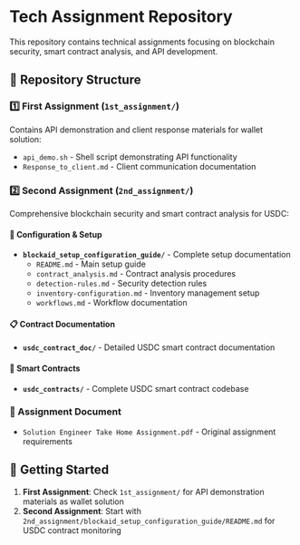 # Tech Assignment Repository

This repository contains technical assignments focusing on blockchain security, smart contract analysis, and API development.

## 📁 Repository Structure

### 1️⃣ First Assignment (`1st_assignment/`)

Contains API demonstration and client response materials for wallet solution:

- `api_demo.sh` - Shell script demonstrating API functionality
- `Response_to_client.md` - Client communication documentation

### 2️⃣ Second Assignment (`2nd_assignment/`)

Comprehensive blockchain security and smart contract analysis for USDC:

#### 🔧 Configuration & Setup

- **`blockaid_setup_configuration_guide/`** - Complete setup documentation
  - `README.md` - Main setup guide
  - `contract_analysis.md` - Contract analysis procedures
  - `detection-rules.md` - Security detection rules
  - `inventory-configuration.md` - Inventory management setup
  - `workflows.md` - Workflow documentation

#### 📋 Contract Documentation

- **`usdc_contract_doc/`** - Detailed USDC smart contract documentation

#### 💎 Smart Contracts

- **`usdc_contracts/`** - Complete USDC smart contract codebase

### 📄 Assignment Document

- `Solution Engineer Take Home Assignment.pdf` - Original assignment requirements

## 🚀 Getting Started

1. **First Assignment**: Check `1st_assignment/` for API demonstration materials as wallet solution
2. **Second Assignment**: Start with `2nd_assignment/blockaid_setup_configuration_guide/README.md` for USDC contract monitoring
